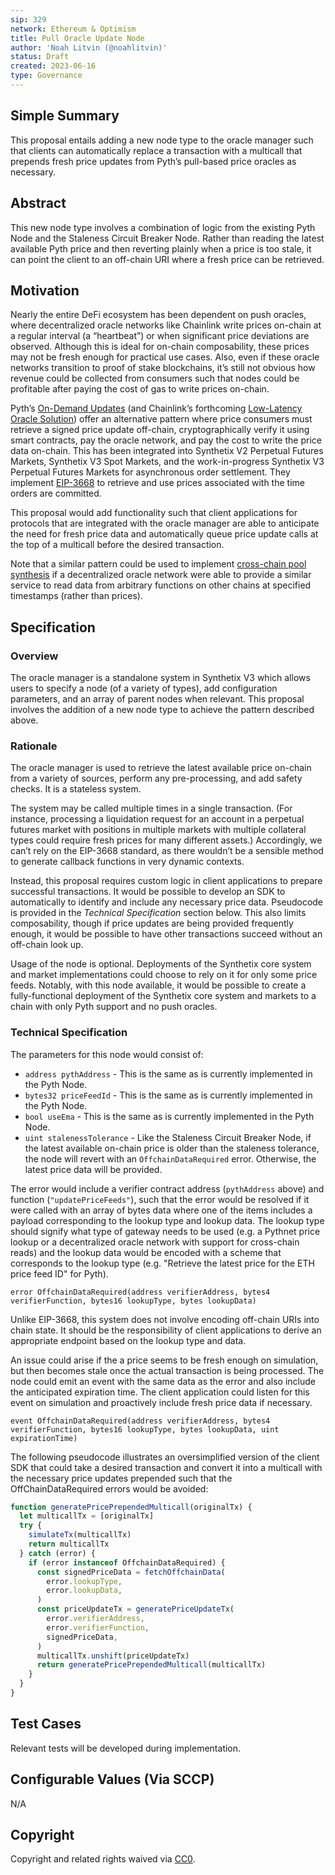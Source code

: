 ```yaml
---
sip: 329
network: Ethereum & Optimism
title: Pull Oracle Update Node
author: 'Noah Litvin (@noahlitvin)'
status: Draft
created: 2023-06-16
type: Governance
---
```


## Simple Summary

This proposal entails adding a new node type to the oracle manager such that clients can automatically replace a transaction with a multicall that prepends fresh price updates from Pyth’s pull-based price oracles as necessary.

## Abstract

This new node type involves a combination of logic from the existing Pyth Node and the Staleness Circuit Breaker Node. Rather than reading the latest available Pyth price and then reverting plainly when a price is too stale, it can point the client to an off-chain URI where a fresh price can be retrieved.

## Motivation

Nearly the entire DeFi ecosystem has been dependent on push oracles, where decentralized oracle networks like Chainlink write prices on-chain at a regular interval (a “heartbeat”) or when significant price deviations are observed. Although this is ideal for on-chain composability, these prices may not be fresh enough for practical use cases. Also, even if these oracle networks transition to proof of stake blockchains, it’s still not obvious how revenue could be collected from consumers such that nodes could be profitable after paying the cost of gas to write prices on-chain.

Pyth’s [On-Demand Updates](https://docs.pyth.network/pythnet-price-feeds/on-demand) (and Chainlink’s forthcoming [Low-Latency Oracle Solution](https://blog.chain.link/low-latency-oracle-solution/)) offer an alternative pattern where price consumers must retrieve a signed price update off-chain, cryptographically verify it using smart contracts, pay the oracle network, and pay the cost to write the price data on-chain. This has been integrated into Synthetix V2 Perpetual Futures Markets, Synthetix V3 Spot Markets, and the work-in-progress Synthetix V3 Perpetual Futures Markets for asynchronous order settlement. They implement [EIP-3668](https://eips.ethereum.org/EIPS/eip-3668) to retrieve and use prices associated with the time orders are committed.

This proposal would add functionality such that client applications for protocols that are integrated with the oracle manager are able to anticipate the need for fresh price data and automatically queue price update calls at the top of a multicall before the desired transaction.

Note that a similar pattern could be used to implement [cross-chain pool synthesis](../sip-312) if a decentralized oracle network were able to provide a similar service to read data from arbitrary functions on other chains at specified timestamps (rather than prices).

## Specification

### Overview

The oracle manager is a standalone system in Synthetix V3 which allows users to specify a node (of a variety of types), add configuration parameters, and an array of parent nodes when relevant. This proposal involves the addition of a new node type to achieve the pattern described above.

### Rationale

The oracle manager is used to retrieve the latest available price on-chain from a variety of sources, perform any pre-processing, and add safety checks. It is a stateless system.

The system may be called multiple times in a single transaction. (For instance, processing a liquidation request for an account in a perpetual futures market with positions in multiple markets with multiple collateral types could require fresh prices for many different assets.) Accordingly, we can’t rely on the EIP-3668 standard, as there wouldn’t be a sensible method to generate callback functions in very dynamic contexts.

Instead, this proposal requires custom logic in client applications to prepare successful transactions. It would be possible to develop an SDK to automatically to identify and include any necessary price data. Pseudocode is provided in the _Technical Specification_ section below. This also limits composability, though if price updates are being provided frequently enough, it would be possible to have other transactions succeed without an off-chain look up.

Usage of the node is optional. Deployments of the Synthetix core system and market implementations could choose to rely on it for only some price feeds. Notably, with this node available, it would be possible to create a fully-functional deployment of the Synthetix core system and markets to a chain with only Pyth support and no push oracles.

### Technical Specification

The parameters for this node would consist of:

- `address pythAddress` - This is the same as is currently implemented in the Pyth Node.
- `bytes32 priceFeedId` - This is the same as is currently implemented in the Pyth Node.
- `bool useEma` - This is the same as is currently implemented in the Pyth Node.
- `uint stalenessTolerance` - Like the Staleness Circuit Breaker Node, if the latest available on-chain price is older than the staleness tolerance, the node will revert with an `OffchainDataRequired` error. Otherwise, the latest price data will be provided.

The error would include a verifier contract address (`pythAddress` above) and function (`"updatePriceFeeds"`), such that the error would be resolved if it were called with an array of bytes data where one of the items includes a payload corresponding to the lookup type and lookup data. The lookup type should signify what type of gateway needs to be used (e.g. a Pythnet price lookup or a decentralized oracle network with support for cross-chain reads) and the lookup data would be encoded with a scheme that corresponds to the lookup type (e.g. "Retrieve the latest price for the ETH price feed ID" for Pyth).

```solidity
error OffchainDataRequired(address verifierAddress, bytes4 verifierFunction, bytes16 lookupType, bytes lookupData)
```

Unlike EIP-3668, this system does not involve encoding off-chain URIs into chain state. It should be the responsibility of client applications to derive an appropriate endpoint based on the lookup type and data.

An issue could arise if the a price seems to be fresh enough on simulation, but then becomes stale once the actual transaction is being processed. The node could emit an event with the same data as the error and also include the anticipated expiration time. The client application could listen for this event on simulation and proactively include fresh price data if necessary.

```solidity
event OffchainDataRequired(address verifierAddress, bytes4 verifierFunction, bytes16 lookupType, bytes lookupData, uint expirationTime)
```

The following pseudocode illustrates an oversimplified version of the client SDK that could take a desired transaction and convert it into a multicall with the necessary price updates prepended such that the OffChainDataRequired errors would be avoided:

```js
function generatePricePrependedMulticall(originalTx) {
  let multicallTx = [originalTx]
  try {
    simulateTx(multicallTx)
    return multicallTx
  } catch (error) {
    if (error instanceof OffchainDataRequired) {
      const signedPriceData = fetchOffchainData(
        error.lookupType,
        error.lookupData,
      )
      const priceUpdateTx = generatePriceUpdateTx(
        error.verifierAddress,
        error.verifierFunction,
        signedPriceData,
      )
      multicallTx.unshift(priceUpdateTx)
      return generatePricePrependedMulticall(multicallTx)
    }
  }
}
```

## Test Cases

Relevant tests will be developed during implementation.

## Configurable Values (Via SCCP)

N/A

## Copyright

Copyright and related rights waived via [CC0](https://creativecommons.org/publicdomain/zero/1.0/).
